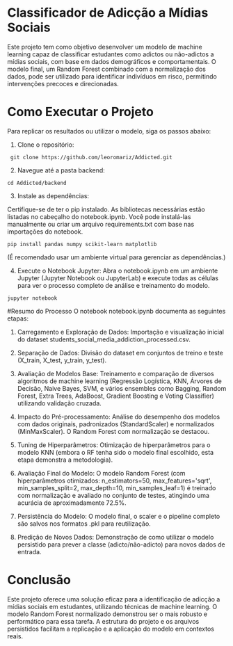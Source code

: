 # Classificador de Adicção a Mídias Sociais
Este projeto tem como objetivo desenvolver um modelo de machine learning capaz de classificar estudantes como adictos ou não-adictos a mídias sociais, com base em dados demográficos e comportamentais. O modelo final, um Random Forest combinado com a normalização dos dados, pode ser utilizado para identificar indivíduos em risco, permitindo intervenções precoces e direcionadas.


# Como Executar o Projeto
Para replicar os resultados ou utilizar o modelo, siga os passos abaixo:

1. Clone o repositório:
```
 git clone https://github.com/leoromariz/Addicted.git
```
2. Navegue até a pasta backend:

```
cd Addicted/backend
```
3. Instale as dependências:

Certifique-se de ter o pip instalado. As bibliotecas necessárias estão listadas no cabeçalho do notebook.ipynb. Você pode instalá-las manualmente ou criar um arquivo requirements.txt com base nas importações do notebook.

```
pip install pandas numpy scikit-learn matplotlib
```
(É recomendado usar um ambiente virtual para gerenciar as dependências.)

4. Execute o Notebook Jupyter:
Abra o notebook.ipynb em um ambiente Jupyter (Jupyter Notebook ou JupyterLab) e execute todas as células para ver o processo completo de análise e treinamento do modelo.

```
jupyter notebook
```
#Resumo do Processo
O notebook notebook.ipynb documenta as seguintes etapas:

1. Carregamento e Exploração de Dados: Importação e visualização inicial do dataset students_social_media_addiction_processed.csv.

2. Separação de Dados: Divisão do dataset em conjuntos de treino e teste (X_train, X_test, y_train, y_test).

3. Avaliação de Modelos Base: Treinamento e comparação de diversos algoritmos de machine learning (Regressão Logística, KNN, Árvores de Decisão, Naive Bayes, SVM, e vários ensembles como Bagging, Random Forest, Extra Trees, AdaBoost, Gradient Boosting e Voting Classifier) utilizando validação cruzada.

4. Impacto do Pré-processamento: Análise do desempenho dos modelos com dados originais, padronizados (StandardScaler) e normalizados (MinMaxScaler). O Random Forest com normalização se destacou.

5. Tuning de Hiperparâmetros: Otimização de hiperparâmetros para o modelo KNN (embora o RF tenha sido o modelo final escolhido, esta etapa demonstra a metodologia).

6. Avaliação Final do Modelo: O modelo Random Forest (com hiperparâmetros otimizados: n_estimators=50, max_features='sqrt', min_samples_split=2, max_depth=10, min_samples_leaf=1) é treinado com normalização e avaliado no conjunto de testes, atingindo uma acurácia de aproximadamente 72.5%.

7. Persistência do Modelo: O modelo final, o scaler e o pipeline completo são salvos nos formatos .pkl para reutilização.

8. Predição de Novos Dados: Demonstração de como utilizar o modelo persistido para prever a classe (adicto/não-adicto) para novos dados de entrada.

# Conclusão
Este projeto oferece uma solução eficaz para a identificação de adicção a mídias sociais em estudantes, utilizando técnicas de machine learning. O modelo Random Forest normalizado demonstrou ser o mais robusto e performático para essa tarefa. A estrutura do projeto e os arquivos persistidos facilitam a replicação e a aplicação do modelo em contextos reais.